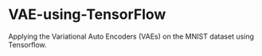 # VAE-using-TensorFlow

Applying the Variational Auto Encoders (VAEs) on the MNIST dataset using Tensorflow.
